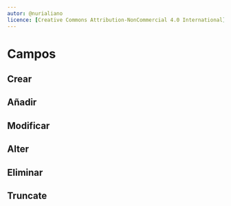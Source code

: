 ```yaml
---
autor: @nurialiano
licence: [Creative Commons Attribution-NonCommercial 4.0 International](https://creativecommons.org/licenses/by-nc/4.0/legalcode)
---
```


# Campos

## Crear
## Añadir
## Modificar
## Alter
## Eliminar
## Truncate